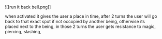 ![[run it back bell.png]]


when activated it gives the user a place in time, after 2 turns the user will go back to that exact spot if not occopied by another being, otherwise its placed next to the being, in those  2 turns the user gets resistance to magic, piercing, slashing, 